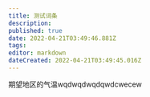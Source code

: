 ```yaml
---
title: 测试词条
description: 
published: true
date: 2022-04-21T03:49:46.881Z
tags: 
editor: markdown
dateCreated: 2022-04-21T03:49:45.016Z
---
```


期望地区的气温wqdwqdwqdqwdcwecew